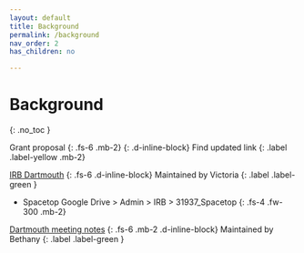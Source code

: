 ```yaml
---
layout: default
title: Background
permalink: /background
nav_order: 2
has_children: no

---
```


# Background
{: .no_toc }



Grant proposal
{: .fs-6 .mb-2}
{: .d-inline-block}
Find updated link
{: .label .label-yellow .mb-2}

[IRB Dartmouth](https://drive.google.com/drive/folders/1GDJcX5FVgFdGSFUr7BpS_RzAU40dBTIs?usp=sharing)
{: .fs-6 .d-inline-block}
Maintained by Victoria
{: .label .label-green }
* Spacetop Google Drive > Admin > IRB > 31937_Spacetop
{: .fs-4 .fw-300 .mb-2}

[Dartmouth meeting notes](https://docs.google.com/document/d/1n40cd_tpweWnyJhhAw2N_eQjr18MHgZkQYiiOobZBiU/edit?usp=sharing)
{: .fs-6 .mb-2 .d-inline-block}
Maintained by Bethany
{: .label .label-green }
